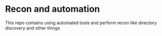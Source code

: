 # Recon and automation 
This repo contains using automated tools and perform recon like directory discovery and other things
